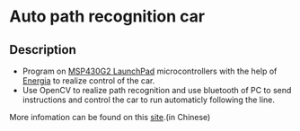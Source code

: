 # Auto path recognition car

## Description 
- Program on [MSP430G2 LaunchPad](http://www.ti.com/lit/ug/slau318g/slau318g.pdf) microcontrollers with the help of [Energia](http://energia.nu/) to realize control of the car.
- Use OpenCV to realize path recognition and use bluetooth of PC to send instructions and control the car to run automaticly following the line.

More infomation can be found on this [site](http://eelab.sjtu.edu.cn/kc/2014-12/B11/).(in Chinese)